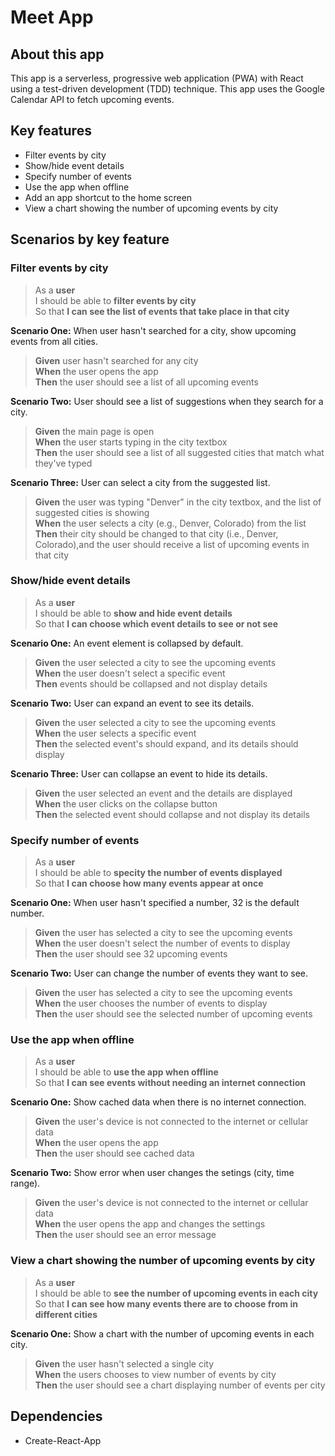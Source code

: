 # Meet App

## About this app

This app is a serverless, progressive web application (PWA) with React using a test-driven development (TDD) technique. This app uses the Google Calendar API to fetch upcoming events. 

## Key features
- Filter events by city
- Show/hide event details
- Specify number of events
- Use the app when offline
- Add an app shortcut to the home screen
- View a chart showing the number of upcoming events by city

## Scenarios by key feature

### Filter events by city

>As a **user**  
>I should be able to **filter events by city**  
>So that **I can see the list of events that take place in that city**


**Scenario One:** When user hasn't searched for a city, show upcoming events from all cities.

>**Given** user hasn't searched for any city  
>**When** the user opens the app  
>**Then** the user should see a list of all upcoming events


**Scenario Two:** User should see a list of suggestions when they search for a city.

>**Given** the main page is open  
>**When** the user starts typing in the city textbox  
>**Then** the user should see a list of all suggested cities that match what they've typed


**Scenario Three:** User can select a city from the suggested list.

>**Given** the user was typing "Denver" in the city textbox, and the list of suggested cities is showing  
>**When** the user selects a city (e.g., Denver, Colorado) from the list  
>**Then** their city should be changed to that city (i.e., Denver, Colorado),and the user should receive a list of upcoming events in that city


### Show/hide event details

>As a **user**  
>I should be able to **show and hide event details**  
>So that **I can choose which event details to see or not see**


**Scenario One:** An event element is collapsed by default.

>**Given** the user selected a city to see the upcoming events  
>**When** the user doesn't select a specific event  
>**Then** events should be collapsed and not display details


**Scenario Two:** User can expand an event to see its details.

>**Given** the user selected a city to see the upcoming events  
>**When** the user selects a specific event  
>**Then** the selected event's should expand, and its details should display


**Scenario Three:** User can collapse an event to hide its details.

>**Given** the user selected an event and the details are displayed  
>**When** the user clicks on the collapse button  
>**Then** the selected event should collapse and not display its details


### Specify number of events

>As a **user**  
>I should be able to **specity the number of events displayed**  
>So that **I can choose how many events appear at once**


**Scenario One:** When user hasn't specified a number, 32 is the default number.

>**Given** the user has selected a city to see the upcoming events  
>**When** the user doesn't select the number of events to display  
>**Then** the user should see 32 upcoming events


**Scenario Two:** User can change the number of events they want to see.

>**Given** the user has selected a city to see the upcoming events  
>**When** the user chooses the number of events to display  
>**Then** the user should see the selected number of upcoming events


### Use the app when offline

>As a **user**  
>I should be able to **use the app when offline**  
>So that **I can see events without needing an internet connection**


**Scenario One:** Show cached data when there is no internet connection.

>**Given** the user's device is not connected to the internet or cellular data  
>**When** the user opens the app  
>**Then** the user should see cached data


**Scenario Two:** Show error when user changes the setings (city, time range).

>**Given** the user's device is not connected to the internet or cellular data  
>**When** the user opens the app and changes the settings  
>**Then** the user should see an error message


### View a chart showing the number of upcoming events by city

>As a **user**  
>I should be able to **see the number of upcoming events in each city**  
>So that **I can see how many events there are to choose from in different cities**


**Scenario One:** Show a chart with the number of upcoming events in each city.

>**Given** the user hasn't selected a single city  
>**When** the users chooses to view number of events by city  
>**Then** the user should see a chart displaying number of events per city

## Dependencies

- Create-React-App
